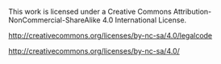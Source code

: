 This work is licensed under a Creative Commons Attribution-NonCommercial-ShareAlike 4.0 International License.

http://creativecommons.org/licenses/by-nc-sa/4.0/legalcode

http://creativecommons.org/licenses/by-nc-sa/4.0/